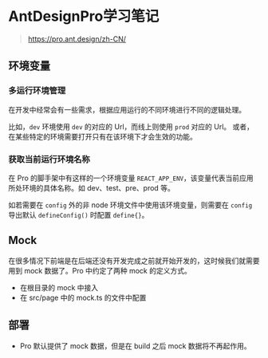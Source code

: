 # AntDesignPro学习笔记

> https://pro.ant.design/zh-CN/

## 环境变量

### 多运行环境管理

在开发中经常会有一些需求，根据应用运行的不同环境进行不同的逻辑处理。

比如，`dev` 环境使用 `dev` 的对应的 Url，而线上则使用 `prod` 对应的 Url。 或者，在某些特定的环境需要打开只有在该环境下才会生效的功能。

### 获取当前运行环境名称

在 Pro 的脚手架中有这样的一个环境变量 `REACT_APP_ENV`，该变量代表当前应用所处环境的具体名称。如 dev、test、pre、prod 等。

如若需要在 `config` 外的非 node 环境文件中使用该环境变量，则需要在 `config` 导出默认 `defineConfig()` 时配置 `define{}`。

## Mock

在很多情况下前端是在后端还没有开发完成之前就开始开发的，这时候我们就需要用到 mock 数据了。Pro 中约定了两种 mock 的定义方式。

- 在根目录的 mock 中接入
- 在 src/page 中的 mock.ts 的文件中配置

## 部署

* Pro 默认提供了 mock 数据，但是在 build 之后 mock 数据将不再起作用。